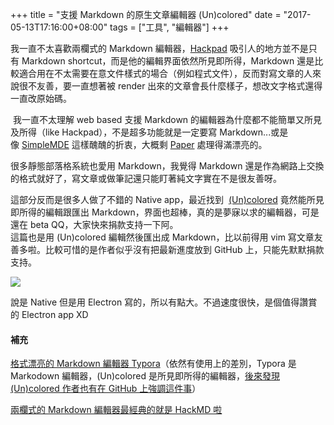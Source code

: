 +++
title = "支援 Markdown 的原生文章編輯器 (Un)colored"
date = "2017-05-13T17:16:00+08:00"
tags = ["工具", "編輯器"]
+++

我一直不太喜歡兩欄式的 Markdown 編輯器，[Hackpad](http://hackpad.com/) 吸引人的地方並不是只有 Markdown shortcut，而是他的編輯界面依然所見即所得，Markdown 還是比較適合用在不太需要在意文件樣式的場合（例如程式文件），反而對寫文章的人來說很不友善，要一直想著被 render 出來的文章會長什麼樣子，想改文字格式還得一直改原始碼。

 我一直不太理解 web based 支援 Markdown 的編輯器為什麼都不能簡單又所見及所得（like Hackpad），不是超多功能就是一定要寫 Markdown...或是像 [SimpleMDE]( https://simplemde.com/) 這樣醜醜的折衷，大概剩 [Paper](http://paper.dropbox.com/) 處理得滿漂亮的。

很多靜態部落格系統也愛用 Markdown，我覺得 Markdown 還是作為網路上交換的格式就好了，寫文章或做筆記還只能盯著純文字實在不是很友善呀。 

這部分反而是很多人做了不錯的 Native app，最近找到  [(Un)colored](https://n457.github.io/Uncolored/) 竟然能所見即所得的編輯跟匯出 Markdown，界面也超棒，真的是夢寐以求的編輯器，可是還在 beta QQ，大家快來捐款支持一下阿。  
這篇也是用 (Un)colored 編輯然後匯出成 Markdown，比以前得用 vim 寫文章友善多啦。比較可惜的是作者似乎沒有把最新進度放到 GitHub 上，只能先默默捐款支持。

![](http://i.imgur.com/O6KMijs.png?nocache2650=1494737215237)  

說是 Native 但是用 Electron 寫的，所以有點大。不過速度很快，是個值得讚賞的 Electron app XD

#### 補充

[格式漂亮的 Markdown 編輯器 Typora](https://typora.io/)（依然有使用上的差別，Typora 是 Markodown 編輯器，(Un)colored 是所見即所得的編輯器，[後來發現 (Un)colored 作者也有在 GitHub 上強調這件事](https://github.com/n457/Uncolored/issues/24#issuecomment-262007576)）

[兩欄式的 Markdown 編輯器最經典的就是 HackMD 啦](http://hackmd.io/)
